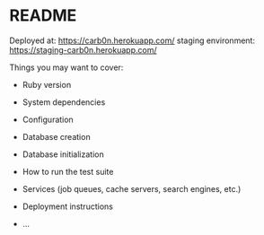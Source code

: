 # README

Deployed at: https://carb0n.herokuapp.com/
staging environment: https://staging-carb0n.herokuapp.com/

Things you may want to cover:

- Ruby version

- System dependencies

- Configuration

- Database creation

- Database initialization

- How to run the test suite

- Services (job queues, cache servers, search engines, etc.)

- Deployment instructions

- ...
